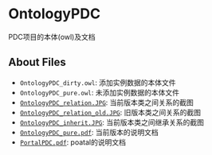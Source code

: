 OntologyPDC
========

PDC项目的本体(owl)及文档

About Files
--------
- `OntologyPDC_dirty.owl`: 添加实例数据的本体文件
- `OntologyPDC_pure.owl`: 未添加实例数据的本体文件
- [`OntologyPDC_relation.JPG`](https://dl.dropboxusercontent.com/u/91446918/pdc-doc/OntologyPDC_relation.JPG): 当前版本类之间关系的截图
- [`OntologyPDC_relation_old.JPG`](https://dl.dropboxusercontent.com/u/91446918/pdc-doc/OntologyPDC_relation_old.JPG): 旧版本类之间关系的截图
- [`OntologyPDC_inherit.JPG`](https://dl.dropboxusercontent.com/u/91446918/pdc-doc/OntologyPDC_inherit.JPG): 当前版本类之间继承关系的截图
- [`OntologyPDC_pure.pdf`](https://dl.dropboxusercontent.com/u/91446918/pdc-doc/OntologyPDC_pure.pdf): 当前版本的说明文档
- [`PortalPDC.pdf`](https://dl.dropboxusercontent.com/u/91446918/pdc-doc/PortalPDC.pdf): poatal的说明文档
